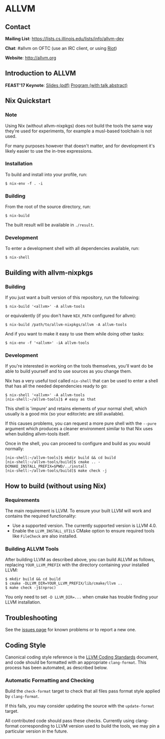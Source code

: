 # ALLVM

## Contact

**Mailing List**: https://lists.cs.illinois.edu/lists/info/allvm-dev

**Chat**: #allvm on OFTC (use an IRC client, or using [Riot](https://riot.im/app/#/room/#_oftc_#allvm:matrix.org))

**Website**: http://allvm.org

## Introduction to ALLVM

**FEAST'17 Keynote**: [Slides (pdf)](https://tc.gtisc.gatech.edu/feast17/papers/allvm.pdf) [Program (with talk abstract)](https://tc.gtisc.gatech.edu/feast17/program.html)


## Nix Quickstart

### Note

Using Nix (without allvm-nixpkgs) does not build the tools the same way they're used
for experiments, for example a musl-based toolchain is not used.

For many purposes however that doesn't matter,
and for development it's likely easier to use the in-tree expressions.

### Installation

To build and install into your profile, run:

```console
$ nix-env -f . -i
```

### Building
From the root of the source directory, run:

```console
$ nix-build
```

The built result will be available in `./result`.

### Development

To enter a development shell with all dependencies available, run:

```console
$ nix-shell
```

## Building with allvm-nixpkgs

### Building
If you just want a built version of this repository, run the following:

```console
$ nix-build '<allvm>' -A allvm-tools
```

or equivalently (if you don't have `NIX_PATH` configured for allvm):

```console
$ nix-build /path/to/allvm-nixpkgs/allvm -A allvm-tools
```

And if you want to make it easy to use them while doing other tasks:

```console
$ nix-env -f '<allvm>' -iA allvm-tools
```

### Development

If you're interested in working on the tools themselves,
you'll want do be able to build yourself and to use
sources as you change them.

Nix has a very useful tool called `nix-shell` that can
be used to enter a shell that has all the needed dependencies
ready to go:

```console
$ nix-shell '<allvm>' -A allvm-tools
[nix-shell:~/allvm-tools]$ # easy as that
```
This shell is 'impure' and retains elements of your normal shell,
which usually is a good mix (so your editor/etc are still available).

If this causes problems, you can request a more pure shell
with the `--pure` argument which produces a cleaner environment
similar to that Nix uses when building allvm-tools itself.

Once in the shell, you can proceed to configure and build
as you would normally:

```console
[nix-shell:~/allvm-tools]$ mkdir build && cd build
[nix-shell:~/allvm-tools/build]$ cmake .. -DCMAKE_INSTALL_PREFIX=$PWD/../install
[nix-shell:~/allvm-tools/build]$ make check -j
```


## How to build (without using Nix)

### Requirements

The main requirement is LLVM.
To ensure your built LLVM will work and contains the required functionality:

* Use a supported version.  The currently supported version is LLVM 4.0.
* Enable the `LLVM_INSTALL_UTILS` CMake option to ensure required tools like `FileCheck` are also installed.

### Building ALLVM Tools

After building LLVM as described above, you can build ALLVM as follows,
replacing `YOUR_LLVM_PREFIX` with the directory containing your installed LLVM:

```console
$ mkdir build && cd build
$ cmake -DLLVM_DIR=YOUR_LLVM_PREFIX/lib/cmake/llvm ..
$ make check -j$(nproc)
```
You only need to set `-D LLVM_DIR=...` when cmake has trouble finding your LLVM installation.

## Troubleshooting

See the [issues page](https://github.com/allvm/allvm-tools/issues) for known problems or to report a new one.


## Coding Style

Canonical coding style reference is the [LLVM Coding Standards](http://llvm.org/docs/CodingStandards.html) document,
and code should be formatted with an appropriate `clang-format`.  This process has been automated, as described below.

### Automatic Formatting and Checking

Build the `check-format` target to check that all files pass format style applied by `clang-format`.

If this fails, you may consider updating the source with the `update-format` target.

All contributed code should pass these checks.  Currently using clang-format corresponding
to LLVM version used to build the tools, we may pin a particular version in the future.
